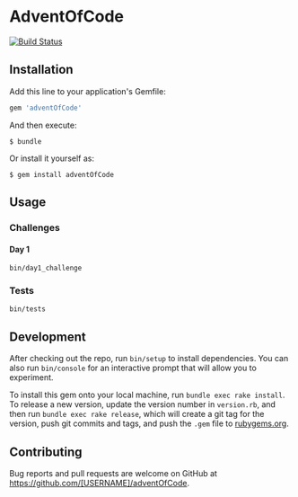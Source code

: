 # AdventOfCode

[![Build Status](https://travis-ci.org/kkirsche/AdventOfCode.svg?branch=master)](https://travis-ci.org/kkirsche/AdventOfCode)

## Installation

Add this line to your application's Gemfile:

```ruby
gem 'adventOfCode'
```

And then execute:

    $ bundle

Or install it yourself as:

    $ gem install adventOfCode

## Usage

### Challenges

#### Day 1

```
bin/day1_challenge
```

### Tests

```
bin/tests
```

## Development

After checking out the repo, run `bin/setup` to install dependencies. You can also run `bin/console` for an interactive prompt that will allow you to experiment.

To install this gem onto your local machine, run `bundle exec rake install`. To release a new version, update the version number in `version.rb`, and then run `bundle exec rake release`, which will create a git tag for the version, push git commits and tags, and push the `.gem` file to [rubygems.org](https://rubygems.org).

## Contributing

Bug reports and pull requests are welcome on GitHub at https://github.com/[USERNAME]/adventOfCode.
